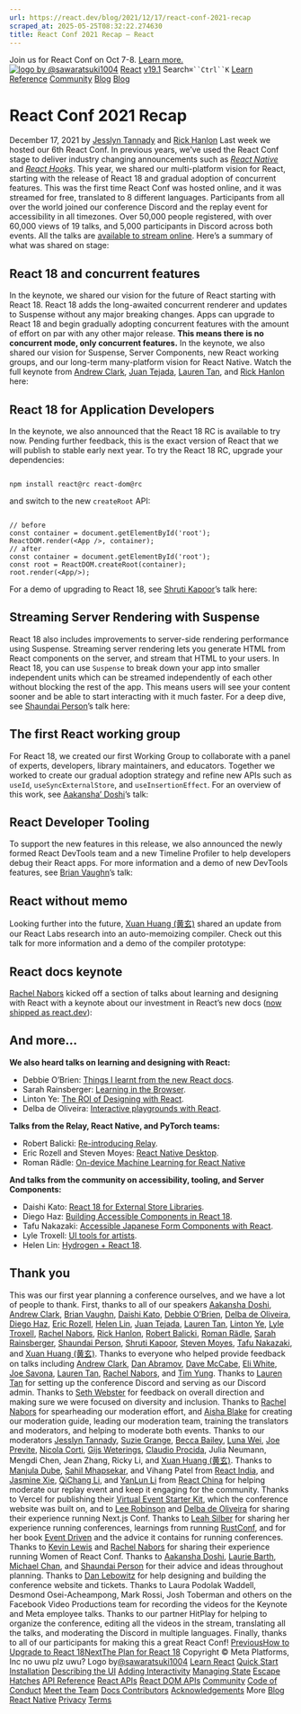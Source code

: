 ```yaml
---
url: https://react.dev/blog/2021/12/17/react-conf-2021-recap
scraped_at: 2025-05-25T08:32:22.274630
title: React Conf 2021 Recap – React
---
```


Join us for React Conf on Oct 7-8.
[Learn more.](https://conf.react.dev/)
[![logo by @sawaratsuki1004](https://react.dev/_next/image?url=%2Fimages%2Fuwu.png&w=128&q=75)](https://react.dev/)
[React](https://react.dev/)
[v19.1](https://react.dev/versions)
Search`⌘``Ctrl``K`
[Learn](https://react.dev/learn)
[Reference](https://react.dev/reference/react)
[Community](https://react.dev/community)
[Blog](https://react.dev/blog)
[](https://react.dev/community/translations)
[](https://github.com/facebook/react/releases)
[Blog](https://react.dev/blog)
# React Conf 2021 Recap[](https://react.dev/blog/2021/12/17/react-conf-2021-recap#undefined "Link for this heading")
December 17, 2021 by [Jesslyn Tannady](https://twitter.com/jtannady) and [Rick Hanlon](https://twitter.com/rickhanlonii)
Last week we hosted our 6th React Conf. In previous years, we’ve used the React Conf stage to deliver industry changing announcements such as [_React Native_](https://engineering.fb.com/2015/03/26/android/react-native-bringing-modern-web-techniques-to-mobile/) and [_React Hooks_](https://reactjs.org/docs/hooks-intro.html). This year, we shared our multi-platform vision for React, starting with the release of React 18 and gradual adoption of concurrent features.
This was the first time React Conf was hosted online, and it was streamed for free, translated to 8 different languages. Participants from all over the world joined our conference Discord and the replay event for accessibility in all timezones. Over 50,000 people registered, with over 60,000 views of 19 talks, and 5,000 participants in Discord across both events.
All the talks are [available to stream online](https://www.youtube.com/watch?v=FZ0cG47msEk&list=PLNG_1j3cPCaZZ7etkzWA7JfdmKWT0pMsa).
Here’s a summary of what was shared on stage:
## React 18 and concurrent features [](https://react.dev/blog/2021/12/17/react-conf-2021-recap#react-18-and-concurrent-features "Link for React 18 and concurrent features ")
In the keynote, we shared our vision for the future of React starting with React 18.
React 18 adds the long-awaited concurrent renderer and updates to Suspense without any major breaking changes. Apps can upgrade to React 18 and begin gradually adopting concurrent features with the amount of effort on par with any other major release.
**This means there is no concurrent mode, only concurrent features.**
In the keynote, we also shared our vision for Suspense, Server Components, new React working groups, and our long-term many-platform vision for React Native.
Watch the full keynote from [Andrew Clark](https://twitter.com/acdlite), [Juan Tejada](https://twitter.com/_jstejada), [Lauren Tan](https://twitter.com/potetotes), and [Rick Hanlon](https://twitter.com/rickhanlonii) here:
## React 18 for Application Developers [](https://react.dev/blog/2021/12/17/react-conf-2021-recap#react-18-for-application-developers "Link for React 18 for Application Developers ")
In the keynote, we also announced that the React 18 RC is available to try now. Pending further feedback, this is the exact version of React that we will publish to stable early next year.
To try the React 18 RC, upgrade your dependencies:
```

npm install react@rc react-dom@rc

```

and switch to the new `createRoot` API:
```

// before
const container = document.getElementById('root');
ReactDOM.render(<App />, container);
// after
const container = document.getElementById('root');
const root = ReactDOM.createRoot(container);
root.render(<App/>);

```

For a demo of upgrading to React 18, see [Shruti Kapoor](https://twitter.com/shrutikapoor08)’s talk here:
## Streaming Server Rendering with Suspense [](https://react.dev/blog/2021/12/17/react-conf-2021-recap#streaming-server-rendering-with-suspense "Link for Streaming Server Rendering with Suspense ")
React 18 also includes improvements to server-side rendering performance using Suspense.
Streaming server rendering lets you generate HTML from React components on the server, and stream that HTML to your users. In React 18, you can use `Suspense` to break down your app into smaller independent units which can be streamed independently of each other without blocking the rest of the app. This means users will see your content sooner and be able to start interacting with it much faster.
For a deep dive, see [Shaundai Person](https://twitter.com/shaundai)’s talk here:
## The first React working group [](https://react.dev/blog/2021/12/17/react-conf-2021-recap#the-first-react-working-group "Link for The first React working group ")
For React 18, we created our first Working Group to collaborate with a panel of experts, developers, library maintainers, and educators. Together we worked to create our gradual adoption strategy and refine new APIs such as `useId`, `useSyncExternalStore`, and `useInsertionEffect`.
For an overview of this work, see [Aakansha’ Doshi](https://twitter.com/aakansha1216)’s talk:
## React Developer Tooling [](https://react.dev/blog/2021/12/17/react-conf-2021-recap#react-developer-tooling "Link for React Developer Tooling ")
To support the new features in this release, we also announced the newly formed React DevTools team and a new Timeline Profiler to help developers debug their React apps.
For more information and a demo of new DevTools features, see [Brian Vaughn](https://twitter.com/brian_d_vaughn)’s talk:
## React without memo [](https://react.dev/blog/2021/12/17/react-conf-2021-recap#react-without-memo "Link for React without memo ")
Looking further into the future, [Xuan Huang (黄玄)](https://twitter.com/Huxpro) shared an update from our React Labs research into an auto-memoizing compiler. Check out this talk for more information and a demo of the compiler prototype:
## React docs keynote [](https://react.dev/blog/2021/12/17/react-conf-2021-recap#react-docs-keynote "Link for React docs keynote ")
[Rachel Nabors](https://twitter.com/rachelnabors) kicked off a section of talks about learning and designing with React with a keynote about our investment in React’s new docs ([now shipped as react.dev](https://react.dev/blog/2023/03/16/introducing-react-dev)):
## And more… [](https://react.dev/blog/2021/12/17/react-conf-2021-recap#and-more "Link for And more… ")
**We also heard talks on learning and designing with React:**
  * Debbie O’Brien: [Things I learnt from the new React docs](https://youtu.be/-7odLW_hG7s).
  * Sarah Rainsberger: [Learning in the Browser](https://youtu.be/5X-WEQflCL0).
  * Linton Ye: [The ROI of Designing with React](https://youtu.be/7cPWmID5XAk).
  * Delba de Oliveira: [Interactive playgrounds with React](https://youtu.be/zL8cz2W0z34).


**Talks from the Relay, React Native, and PyTorch teams:**
  * Robert Balicki: [Re-introducing Relay](https://youtu.be/lhVGdErZuN4).
  * Eric Rozell and Steven Moyes: [React Native Desktop](https://youtu.be/9L4FFrvwJwY).
  * Roman Rädle: [On-device Machine Learning for React Native](https://youtu.be/NLj73vrc2I8)


**And talks from the community on accessibility, tooling, and Server Components:**
  * Daishi Kato: [React 18 for External Store Libraries](https://youtu.be/oPfSC5bQPR8).
  * Diego Haz: [Building Accessible Components in React 18](https://youtu.be/dcm8fjBfro8).
  * Tafu Nakazaki: [Accessible Japanese Form Components with React](https://youtu.be/S4a0QlsH0pU).
  * Lyle Troxell: [UI tools for artists](https://youtu.be/b3l4WxipFsE).
  * Helen Lin: [Hydrogen + React 18](https://youtu.be/HS6vIYkSNks).


## Thank you [](https://react.dev/blog/2021/12/17/react-conf-2021-recap#thank-you "Link for Thank you ")
This was our first year planning a conference ourselves, and we have a lot of people to thank.
First, thanks to all of our speakers [Aakansha Doshi](https://twitter.com/aakansha1216), [Andrew Clark](https://twitter.com/acdlite), [Brian Vaughn](https://twitter.com/brian_d_vaughn), [Daishi Kato](https://twitter.com/dai_shi), [Debbie O’Brien](https://twitter.com/debs_obrien), [Delba de Oliveira](https://twitter.com/delba_oliveira), [Diego Haz](https://twitter.com/diegohaz), [Eric Rozell](https://twitter.com/EricRozell), [Helen Lin](https://twitter.com/wizardlyhel), [Juan Tejada](https://twitter.com/_jstejada), [Lauren Tan](https://twitter.com/potetotes), [Linton Ye](https://twitter.com/lintonye), [Lyle Troxell](https://twitter.com/lyle), [Rachel Nabors](https://twitter.com/rachelnabors), [Rick Hanlon](https://twitter.com/rickhanlonii), [Robert Balicki](https://twitter.com/StatisticsFTW), [Roman Rädle](https://twitter.com/raedle), [Sarah Rainsberger](https://twitter.com/sarah11918), [Shaundai Person](https://twitter.com/shaundai), [Shruti Kapoor](https://twitter.com/shrutikapoor08), [Steven Moyes](https://twitter.com/moyessa), [Tafu Nakazaki](https://twitter.com/hawaiiman0), and [Xuan Huang (黄玄)](https://twitter.com/Huxpro).
Thanks to everyone who helped provide feedback on talks including [Andrew Clark](https://twitter.com/acdlite), [Dan Abramov](https://bsky.app/profile/danabra.mov), [Dave McCabe](https://twitter.com/mcc_abe), [Eli White](https://twitter.com/Eli_White), [Joe Savona](https://twitter.com/en_JS), [Lauren Tan](https://twitter.com/potetotes), [Rachel Nabors](https://twitter.com/rachelnabors), and [Tim Yung](https://twitter.com/yungsters).
Thanks to [Lauren Tan](https://twitter.com/potetotes) for setting up the conference Discord and serving as our Discord admin.
Thanks to [Seth Webster](https://twitter.com/sethwebster) for feedback on overall direction and making sure we were focused on diversity and inclusion.
Thanks to [Rachel Nabors](https://twitter.com/rachelnabors) for spearheading our moderation effort, and [Aisha Blake](https://twitter.com/AishaBlake) for creating our moderation guide, leading our moderation team, training the translators and moderators, and helping to moderate both events.
Thanks to our moderators [Jesslyn Tannady](https://twitter.com/jtannady), [Suzie Grange](https://twitter.com/missuze), [Becca Bailey](https://twitter.com/beccaliz), [Luna Wei](https://twitter.com/lunaleaps), [Joe Previte](https://twitter.com/jsjoeio), [Nicola Corti](https://twitter.com/Cortinico), [Gijs Weterings](https://twitter.com/gweterings), [Claudio Procida](https://twitter.com/claudiopro), Julia Neumann, Mengdi Chen, Jean Zhang, Ricky Li, and [Xuan Huang (黄玄)](https://twitter.com/Huxpro).
Thanks to [Manjula Dube](https://twitter.com/manjula_dube), [Sahil Mhapsekar](https://twitter.com/apheri0), and Vihang Patel from [React India](https://www.reactindia.io/), and [Jasmine Xie](https://twitter.com/jasmine_xby), [QiChang Li](https://twitter.com/QCL15), and [YanLun Li](https://twitter.com/anneincoding) from [React China](https://twitter.com/ReactChina) for helping moderate our replay event and keep it engaging for the community.
Thanks to Vercel for publishing their [Virtual Event Starter Kit](https://vercel.com/virtual-event-starter-kit), which the conference website was built on, and to [Lee Robinson](https://twitter.com/leeerob) and [Delba de Oliveira](https://twitter.com/delba_oliveira) for sharing their experience running Next.js Conf.
Thanks to [Leah Silber](https://twitter.com/wifelette) for sharing her experience running conferences, learnings from running [RustConf](https://rustconf.com/), and for her book [Event Driven](https://leanpub.com/eventdriven/) and the advice it contains for running conferences.
Thanks to [Kevin Lewis](https://twitter.com/_phzn) and [Rachel Nabors](https://twitter.com/rachelnabors) for sharing their experience running Women of React Conf.
Thanks to [Aakansha Doshi](https://twitter.com/aakansha1216), [Laurie Barth](https://twitter.com/laurieontech), [Michael Chan](https://twitter.com/chantastic), and [Shaundai Person](https://twitter.com/shaundai) for their advice and ideas throughout planning.
Thanks to [Dan Lebowitz](https://twitter.com/lebo) for help designing and building the conference website and tickets.
Thanks to Laura Podolak Waddell, Desmond Osei-Acheampong, Mark Rossi, Josh Toberman and others on the Facebook Video Productions team for recording the videos for the Keynote and Meta employee talks.
Thanks to our partner HitPlay for helping to organize the conference, editing all the videos in the stream, translating all the talks, and moderating the Discord in multiple languages.
Finally, thanks to all of our participants for making this a great React Conf!
[PreviousHow to Upgrade to React 18](https://react.dev/blog/2022/03/08/react-18-upgrade-guide)[NextThe Plan for React 18](https://react.dev/blog/2021/06/08/the-plan-for-react-18)
[](https://opensource.fb.com/)
Copyright © Meta Platforms, Inc
no uwu plz
uwu?
Logo by[@sawaratsuki1004](https://twitter.com/sawaratsuki1004)
[Learn React](https://react.dev/learn)
[Quick Start](https://react.dev/learn)
[Installation](https://react.dev/learn/installation)
[Describing the UI](https://react.dev/learn/describing-the-ui)
[Adding Interactivity](https://react.dev/learn/adding-interactivity)
[Managing State](https://react.dev/learn/managing-state)
[Escape Hatches](https://react.dev/learn/escape-hatches)
[API Reference](https://react.dev/reference/react)
[React APIs](https://react.dev/reference/react)
[React DOM APIs](https://react.dev/reference/react-dom)
[Community](https://react.dev/community)
[Code of Conduct](https://github.com/facebook/react/blob/main/CODE_OF_CONDUCT.md)
[Meet the Team](https://react.dev/community/team)
[Docs Contributors](https://react.dev/community/docs-contributors)
[Acknowledgements](https://react.dev/community/acknowledgements)
More
[Blog](https://react.dev/blog)
[React Native](https://reactnative.dev/)
[Privacy](https://opensource.facebook.com/legal/privacy)
[Terms](https://opensource.fb.com/legal/terms/)
[](https://www.facebook.com/react)[](https://twitter.com/reactjs)[](https://bsky.app/profile/react.dev)[](https://github.com/facebook/react)

